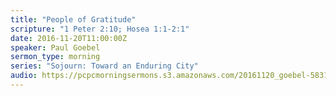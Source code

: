 ```yaml
---
title: "People of Gratitude"
scripture: "1 Peter 2:10; Hosea 1:1-2:1"
date: 2016-11-20T11:00:00Z
speaker: Paul Goebel
sermon_type: morning
series: "Sojourn: Toward an Enduring City"
audio: https://pcpcmorningsermons.s3.amazonaws.com/20161120_goebel-5831f3c09fadc.mp3 
---
```



